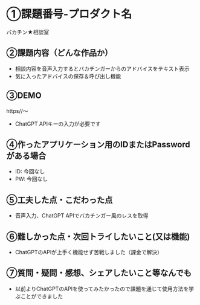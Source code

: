 # ①課題番号-プロダクト名

バカチン★相談室

## ②課題内容（どんな作品か）

- 相談内容を音声入力するとバカチンガーからのアドバイスをテキスト表示
- 気に入ったアドバイスの保存＆呼び出し機能

## ③DEMO

https//～
- ChatGPT APIキーの入力が必要です

## ④作ったアプリケーション用のIDまたはPasswordがある場合

- ID: 今回なし
- PW: 今回なし

## ⑤工夫した点・こだわった点

- 音声入力、ChatGPT APIでバカチンガー風のレスを取得

## ⑥難しかった点・次回トライしたいこと(又は機能)

- ChatGPTのAPIが上手く機能せず苦戦しました（課金で解決）

## ⑦質問・疑問・感想、シェアしたいこと等なんでも

- 以前よりChatGPTのAPIを使ってみたかったので課題を通じて使用方法を学ぶことができました